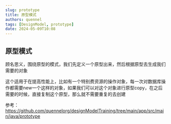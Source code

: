 ```yaml
---
slug: prototype
title: 原型模式
authors: quennel
tags: [DesignModel, prototype]
date: 2024-05-09T10:08
---
```


## 原型模式

顾名思义，围绕原型的模式，我们先定义一个原型出来，然后根据原型去生成我们需要的对象

这个适用于在提高性能上，比如有一个特别费资源的操作对象，每一次对数据库操作都需要new一个这样的对象，如果我们可以对这个对象进行原型copy，在之后需要的时候，直接复制这个原型，那么就不需要重复的去创建

参考：
https://github.com/quennelorg/designModelTraining/tree/main/app/src/main/java/prototype